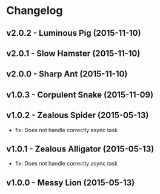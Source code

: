 Changelog
=========

v2.0.2 - Luminous Pig (2015-11-10) 
----------------------------------------------------------------------



v2.0.1 - Slow Hamster (2015-11-10) 
----------------------------------------------------------------------



v2.0.0 - Sharp Ant (2015-11-10) 
----------------------------------------------------------------------



v1.0.3 - Corpulent Snake (2015-11-09) 
----------------------------------------------------------------------



v1.0.2 - Zealous Spider (2015-05-13) 
----------------------------------------------------------------------

  - fix: Does not handle correctly async task


v1.0.1 - Zealous Alligator (2015-05-13) 
----------------------------------------------------------------------

  - fix: Does not handle correctly async task


v1.0.0 - Messy Lion (2015-05-13) 
----------------------------------------------------------------------



